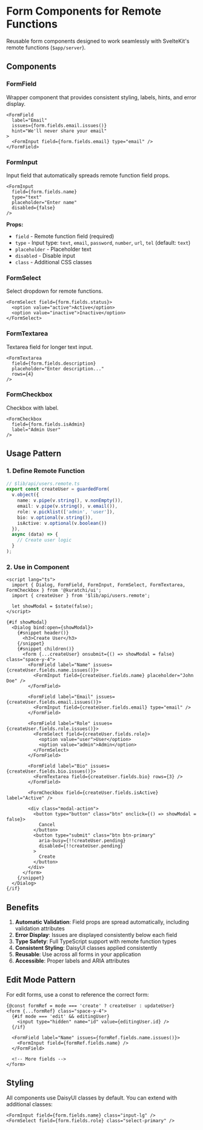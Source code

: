 # Form Components for Remote Functions

Reusable form components designed to work seamlessly with SvelteKit's remote functions (`$app/server`).

## Components

### FormField
Wrapper component that provides consistent styling, labels, hints, and error display.

```svelte
<FormField 
  label="Email" 
  issues={form.fields.email.issues()}
  hint="We'll never share your email"
>
  <FormInput field={form.fields.email} type="email" />
</FormField>
```

### FormInput
Input field that automatically spreads remote function field props.

```svelte
<FormInput 
  field={form.fields.name} 
  type="text"
  placeholder="Enter name"
  disabled={false}
/>
```

**Props:**
- `field` - Remote function field (required)
- `type` - Input type: `text`, `email`, `password`, `number`, `url`, `tel` (default: `text`)
- `placeholder` - Placeholder text
- `disabled` - Disable input
- `class` - Additional CSS classes

### FormSelect
Select dropdown for remote functions.

```svelte
<FormSelect field={form.fields.status}>
  <option value="active">Active</option>
  <option value="inactive">Inactive</option>
</FormSelect>
```

### FormTextarea
Textarea field for longer text input.

```svelte
<FormTextarea 
  field={form.fields.description} 
  placeholder="Enter description..."
  rows={4}
/>
```

### FormCheckbox
Checkbox with label.

```svelte
<FormCheckbox 
  field={form.fields.isAdmin} 
  label="Admin User"
/>
```

## Usage Pattern

### 1. Define Remote Function
```typescript
// $lib/api/users.remote.ts
export const createUser = guardedForm(
  v.object({
    name: v.pipe(v.string(), v.nonEmpty()),
    email: v.pipe(v.string(), v.email()),
    role: v.picklist(['admin', 'user']),
    bio: v.optional(v.string()),
    isActive: v.optional(v.boolean())
  }),
  async (data) => {
    // Create user logic
  }
);
```

### 2. Use in Component
```svelte
<script lang="ts">
  import { Dialog, FormField, FormInput, FormSelect, FormTextarea, FormCheckbox } from '@kuratchi/ui';
  import { createUser } from '$lib/api/users.remote';
  
  let showModal = $state(false);
</script>

{#if showModal}
  <Dialog bind:open={showModal}>
    {#snippet header()}
      <h3>Create User</h3>
    {/snippet}
    {#snippet children()}
      <form {...createUser} onsubmit={() => showModal = false} class="space-y-4">
        <FormField label="Name" issues={createUser.fields.name.issues()}>
          <FormInput field={createUser.fields.name} placeholder="John Doe" />
        </FormField>

        <FormField label="Email" issues={createUser.fields.email.issues()}>
          <FormInput field={createUser.fields.email} type="email" />
        </FormField>

        <FormField label="Role" issues={createUser.fields.role.issues()}>
          <FormSelect field={createUser.fields.role}>
            <option value="user">User</option>
            <option value="admin">Admin</option>
          </FormSelect>
        </FormField>

        <FormField label="Bio" issues={createUser.fields.bio.issues()}>
          <FormTextarea field={createUser.fields.bio} rows={3} />
        </FormField>

        <FormCheckbox field={createUser.fields.isActive} label="Active" />

        <div class="modal-action">
          <button type="button" class="btn" onclick={() => showModal = false}>
            Cancel
          </button>
          <button type="submit" class="btn btn-primary" 
            aria-busy={!!createUser.pending} 
            disabled={!!createUser.pending}
          >
            Create
          </button>
        </div>
      </form>
    {/snippet}
  </Dialog>
{/if}
```

## Benefits

1. **Automatic Validation**: Field props are spread automatically, including validation attributes
2. **Error Display**: Issues are displayed consistently below each field
3. **Type Safety**: Full TypeScript support with remote function types
4. **Consistent Styling**: DaisyUI classes applied consistently
5. **Reusable**: Use across all forms in your application
6. **Accessible**: Proper labels and ARIA attributes

## Edit Mode Pattern

For edit forms, use a const to reference the correct form:

```svelte
{@const formRef = mode === 'create' ? createUser : updateUser}
<form {...formRef} class="space-y-4">
  {#if mode === 'edit' && editingUser}
    <input type="hidden" name="id" value={editingUser.id} />
  {/if}
  
  <FormField label="Name" issues={formRef.fields.name.issues()}>
    <FormInput field={formRef.fields.name} />
  </FormField>
  
  <!-- More fields -->
</form>
```

## Styling

All components use DaisyUI classes by default. You can extend with additional classes:

```svelte
<FormInput field={form.fields.name} class="input-lg" />
<FormSelect field={form.fields.role} class="select-primary" />
```
